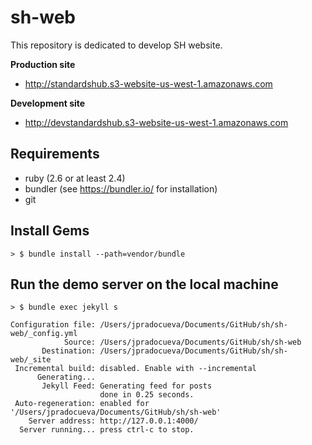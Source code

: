 # sh-web
This repository is dedicated to develop SH website.

**Production site**
* http://standardshub.s3-website-us-west-1.amazonaws.com

**Development site**
* http://devstandardshub.s3-website-us-west-1.amazonaws.com

## Requirements
* ruby (2.6 or at least 2.4)
* bundler (see https://bundler.io/ for installation)
* git

## Install Gems

```console
> $ bundle install --path=vendor/bundle
```

## Run the demo server on the local machine

```console
> $ bundle exec jekyll s

Configuration file: /Users/jpradocueva/Documents/GitHub/sh/sh-web/_config.yml
            Source: /Users/jpradocueva/Documents/GitHub/sh/sh-web
       Destination: /Users/jpradocueva/Documents/GitHub/sh/sh-web/_site
 Incremental build: disabled. Enable with --incremental
      Generating... 
       Jekyll Feed: Generating feed for posts
                    done in 0.25 seconds.
 Auto-regeneration: enabled for '/Users/jpradocueva/Documents/GitHub/sh/sh-web'
    Server address: http://127.0.0.1:4000/
  Server running... press ctrl-c to stop.
```
